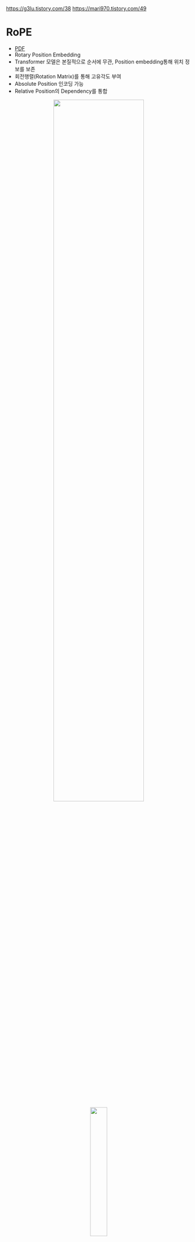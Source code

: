 https://g3lu.tistory.com/38
https://mari970.tistory.com/49
# RoPE
* [PDF](https://arxiv.org/pdf/2104.09864)
* Rotary Position Embedding
* Transformer 모델은 본질적으로 순서에 무관, Position embedding통해 위치 정보를 보존
* 회전행렬(Rotation Matrix)를 통해 고유각도 부여
* Absolute Position 인코딩 가능
* Relative Position의 Dependency를 통합

<P align="center"> <img src="https://github.com/user-attachments/assets/b1034452-4d19-4bac-ad8f-7c422b49c577" width="70%" height="70%"> </P>


<P align="center"> <img src="https://github.com/user-attachments/assets/fbdfb55d-2856-4a70-869c-66db0f3177f3" width="30%" height="30%"> </P>

* 복소 평면상에서 회전을 토큰위치정보를 통해 벡터에 표현. 
* Query m
* Key n

## Formulation
### Position-Encoded Query and Key Vectors
$$ f_q(x_m,m) = (W_qx_m)e^{im\theta} $$
$$ f_k(x_n,n) = (W_kx_n)e^{in\theta} $$

* $f_q(x_m,m)$ : Query Vector (Self-attention)
* $W_q$ : Weight Vector of Query
* $x_m$ : embedding vector. 고정된 크기의 실수 벡터로 변환
* $e^{im\theta}$ : rotation(회전). 복소수 평며에서 $m\theta$ 만큼 회전시키는 연산.

### Function $g$

$$ g(x_m,x_n,m-n)=Re[(W_qx_m)(W_kx_n)*e^{i(m-n)\theta}]$$
* $g$ : Query Vector($x_m$)와 Key Vector($x_n$)간의 내적을 복소수 곱셈을 통해 계산
* Query복소수 곱셈 Key복소수 한 결과의 실수 부분만 취함
* 실수값만 취하는 이유는 Softmax를 통해 중요도를 결정할때 실수값이 필요하기 때문

### 2D General Form
$$ f_{\{q,k\}}(x_m,m) = R_{\Theta,m}^{d}W_{\{q,k\}}x_m $$

$$ R_{\Theta,m}^{d} =  
\begin{pmatrix}
  cos(m\theta_{1}) & -sin(m\theta_{1}) & 0 & 0 & \cdots & 0 & 0 \\
  sin(m\theta_{1}) & cos(m\theta_{1}) &  0 & 0 & \cdots & 0 & 0 \\
  0 & 0 & cos(m\theta_{2}) & -sin(m\theta_{2}) & \cdots & 0 & 0 \\
  0 & 0 & sin(m\theta_{2}) & cos(m\theta_{2}) &  \cdots & 0 & 0 \\
  \vdots  & \vdots  & \vdots  & \vdots  & \ddots & \vdots  &\vdots \\
  0 & 0 & 0 & 0 & \cdots & cos(m\theta_{d/2}) & -sin(m\theta_{d/2}) \\
  0 & 0 & 0 & 0 & \cdots & sin(m\theta_{d/2}) & cos(m\theta_{d/2}) \\
 \end{pmatrix}$$

$$ \Theta = \theta_i = 10000^{-2(i-1)/d}, i\in[1,2,\ldots, d/2] $$


#### Computational efficient realization of rotary matrix multiplication

$$ R_{\Theta,m}^{d}x = 
\begin{pmatrix} 
  x_1 \\
  x_2 \\ 
  x_3 \\ 
  x_4 \\ 
  \vdots \\ 
  x_{d-1} \\ 
  x_d \\
\end{pmatrix}
\otimes
\begin{pmatrix}
  cos_{m\theta_1} \\
  cos_{m\theta_1} \\
  cos_{m\theta_2} \\
  cos_{m\theta_2} \\
  \vdots \\
  cos_{m\theta_{d/2}} \\
  cos_{m\theta_{d/2}} \\
\end{pmatrix}
+
\begin{pmatrix} 
  -x_2 \\
  x_1 \\ 
  -x_4 \\ 
  x_3 \\ 
  \vdots \\ 
  -x_{d} \\ 
  x_{d-1} \\
\end{pmatrix}
\otimes
\begin{pmatrix}
  sin_{m\theta_1} \\
  sin_{m\theta_1} \\
  sin_{m\theta_2} \\
  sin_{m\theta_2} \\
  \vdots \\
  sin_{m\theta_{d/2}} \\
  sin_{m\theta_{d/2}} \\
\end{pmatrix}
$$

* $\otimes = tensor\ product $

#### Derivation
(1) Query, Key $\rightarrow$ 회전 행렬 변환

$$ q_m = R_d^{\Theta,m}W_qx_m $$
$$ k_n = R_d^{\Theta,n}W_kx_n $$

(2) 내적 계산

$$ q_m^{\top}k_n = (R_d^{\Theta,m}W_qX_m)^\top (R_d^{\Theta,n}W_kx_n) $$

(3) 전치 행렬 사용

$$ (R_d^{\Theta,m}W_qx_m)^{\top} = x_{m}^{\top}W_{q}^{\top}(R_{d}^{\Theta,m})^{\top} $$

(4) 회전 행렬의 성질

회전 행렬 $(R_{d}^{\Theta,m}W_qx_m)^{\top}, (R_{d}^{\Theta,m})^{\top}$ 는 직교 행렬로 전치행렬은 역행렬과 같다

$$ (R_d^{\Theta,m}W_qx_m)^{\top} = (R_d^{\Theta,m}W_qx_m)^{-1} $$

* $(R_{d}^{\Theta,m}W_qx_m)^{\top}, (R_{d}^{\Theta,m})^{\top}$ 직교 행렬인 이유
   - 행,열 이 서로 직교하고 모두 단위벡터 이기 때문
   - 내적은 0이고 각 벡터의 크기는 1이기 때문

